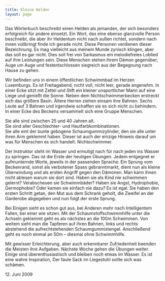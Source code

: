 ```yaml
---
title: Kleine Helden
layout: page
---
```

Das Wörterbuch beschreibt einen Helden als jemanden, der sich besonders erfolgreich für andere einsetzt. Ein Wort, das eine ebenso glanzvolle Person beschreibt, die aber ihr Heldentum nicht nach außen richtet, sondern nach innen vollbringt finde ich gerade nicht. Diese Personen verdienen dieser Bezeichnung.
Es mag vielleicht aus meinem Munde zynisch klingen, aber das soll es gar nicht. Dies soll frei von Sarkasmus ein melodiefreies Loblied auf ihre Leistungen sein.
Diese Menschen stehen ihrem Dämon gegenüber, Auge um Auge und festentschlossen siegreich aus der Begegnung nach Hause zu gehen.

Wir befinden uns in einem öffentlichen Schwimmbad im Herzen Luxemburgs. Es ist Freitagabend, nicht voll, nicht leer, gerade angenehm. In einer Ecke sitzt mit Zettel und Stift ein kleiner unsportlicher Mann auf eine Liege und genießt die Sonne. Neben dem Nichtschwimmerbecken erstreckt sich das größere Basin. Ältere Herren ziehen einsam ihre Bahnen. Sechs Leute auf 3 Bahnen und irgendwie schaffen sie es sich nicht zu behindern. In einer Ecke des Beckens versammelt sich eine Gruppe Menschen.

Sie alle sind zwischen 25 und 40 Jahren alt.<br>
Sie sind aller Geschlechter- und Hautfarbkombinationen.<br>
Sie alle eint der bunte gebogene Schaumgummizylinder, den sie alle unter ihren Arm geklemmt haben. Dieser ist auch der einzige Hinweis darauf um was für Menschen es sich handelt. Nichtschwimmer.

Der Instruktor steht im Wasser und ermutigt nach für nach jeden ins Wasser zu springen. Das ist die Erste der heutigen Übungen. Jedem entgegnet er aufmunternde Worte, jeweils in der passenden Sprache. Ein Sprung vom Beckenrand, sonst als verbotener Spass gebranntmarkt, dient nun als kleine Überwindung und als ersten Angriff gegen den Dämonen.
Man kann ihnen nicht ablesen warum sie dort sind. Haben sie als Kind nie schwimmen gelernt? Verabscheuen sie Schwimmbäder? Haben sie Angst, Hydrophobie, Germophobie? Oder kamen sie einfach nie dazu? Es ist egal. Sie haben den ersten Schritt getan, den Mut aus dem Schrank geholt, die Zweifel an der Garderobe abgegeben und nun folgt der erste Sprung.

Bei Einigen sieht es schon gut aus, bei Anderen mehr nach Intelligentem Fallen, bei einer wie sitzen. Mit der Schaumstoffschwimmhilfe unter die Achseln geklemmt geht es als nächstes an die 100m Schwimmen. Von weitem sieht man die Tapferen auf ihren Bahnen, links und rechts abstehend die aufrechtstehenden Schaumgummistengel. Anschließend geht es noch einmal an 50m – diesmal ohne Schwimmhilfe.

Mit gewisser Erleichterung, aber auch erkennbarer Zufriedenheit beenden die Meisten ihre Aufgaben. Nächste Woche gehen die Übungen weiter. Einige sind überenthusiastisch und bleiben noch etwas im Wasser. Es ist eine wahre Inspiration, Der faule Sack im Liegestuhl sollte sich was schämen.

<date>12. Juni 2009</date>
